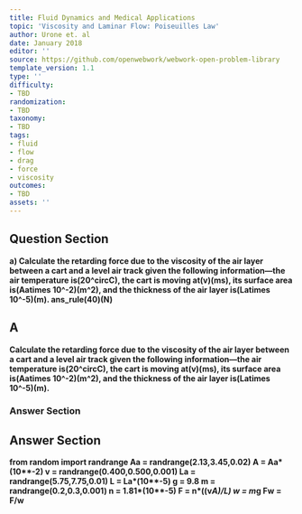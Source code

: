 ```yaml
---
title: Fluid Dynamics and Medical Applications
topic: 'Viscosity and Laminar Flow: Poiseuilles Law'
author: Urone et. al
date: January 2018
editor: ''
source: https://github.com/openwebwork/webwork-open-problem-library
template_version: 1.1
type: ''
difficulty:
- TBD
randomization:
- TBD
taxonomy:
- TBD
tags:
- fluid
- flow
- drag
- force
- viscosity
outcomes:
- TBD
assets: ''
---
```


## Question Section 

<b>
a) Calculate the retarding force due to the viscosity of the air layer between a cart and a level air track given the following information—the air temperature is(20^circC), the cart is moving at(v)(ms), its surface area is(Aatimes 10^-2)(m^2), and the thickness of the air layer is(Latimes 10^-5)(m). 
ans_rule(40)(N)

## A
Calculate the retarding force due to the viscosity of the air layer between a cart and a level air track given the following information—the air temperature is(20^circC), the cart is moving at(v)(ms), its surface area is(Aatimes 10^-2)(m^2), and the thickness of the air layer is(Latimes 10^-5)(m). 
### Answer Section


## Answer Section

from random import randrange
Aa = randrange(2.13,3.45,0.02)
A = Aa*(10**-2)
v = randrange(0.400,0.500,0.001)
La = randrange(5.75,7.75,0.01)
L = La*(10**-5)
g = 9.8
m = randrange(0.2,0.3,0.001)
n = 1.81*(10**-5)
F = n*((v*A)/L)
w = m*g
Fw = F/w
